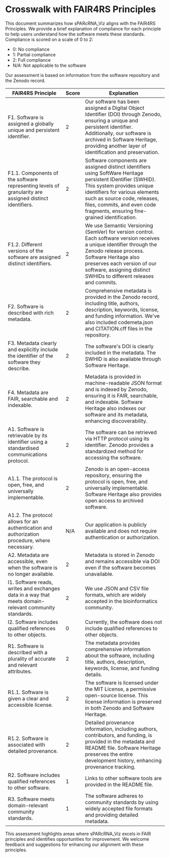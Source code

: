 # Crosswalk with FAIR4RS Principles

This document summarizes how sPARcRNA_Viz aligns with the FAIR4RS Principles. We provide a brief explanation of compliance for each principle to help users understand how the software meets these standards. Compliance is scored on a scale of 0 to 2:

- 0: No compliance
- 1: Partial compliance
- 2: Full compliance
- N/A: Not applicable to the software

Our assessment is based on information from the software repository and the Zenodo record.

| FAIR4RS Principle                                                                                      | Score | Explanation                                                                                                                                                                                                                                                                             |
| ------------------------------------------------------------------------------------------------------ | ----- | --------------------------------------------------------------------------------------------------------------------------------------------------------------------------------------------------------------------------------------------------------------------------------------- |
| F1. Software is assigned a globally unique and persistent identifier.                                  | 2     | Our software has been assigned a Digital Object Identifier (DOI) through Zenodo, ensuring a unique and persistent identifier. Additionally, our software is archived in Software Heritage, providing another layer of identification and preservation.                                  |
| F1.1. Components of the software representing levels of granularity are assigned distinct identifiers. | 2     | Software components are assigned distinct identifiers using SoftWare Heritage persistent IDentifier (SWHID). This system provides unique identifiers for various elements such as source code, releases, files, commits, and even code fragments, ensuring fine-grained identification. |
| F1.2. Different versions of the software are assigned distinct identifiers.                            | 2     | We use Semantic Versioning (SemVer) for version control. Each software version receives a unique identifier through the Zenodo release process. Software Heritage also preserves each version of our software, assigning distinct SWHIDs to different releases and commits.             |
| F2. Software is described with rich metadata.                                                          | 2     | Comprehensive metadata is provided in the Zenodo record, including title, authors, description, keywords, license, and funding information. We've also included codemeta.json and CITATION.cff files in the repository.                                                                 |
| F3. Metadata clearly and explicitly include the identifier of the software they describe.              | 2     | The software's DOI is clearly included in the metadata. The SWHID is also available through Software Heritage.                                                                                                                                                                          |
| F4. Metadata are FAIR, searchable and indexable.                                                       | 2     | Metadata is provided in machine-readable JSON format and is indexed by Zenodo, ensuring it is FAIR, searchable, and indexable. Software Heritage also indexes our software and its metadata, enhancing discoverability.                                                                 |
| A1. Software is retrievable by its identifier using a standardised communications protocol.            | 2     | The software can be retrieved via HTTP protocol using its identifier. Zenodo provides a standardized method for accessing the software.                                                                                                                                                 |
| A1.1. The protocol is open, free, and universally implementable.                                       | 2     | Zenodo is an open-access repository, ensuring the protocol is open, free, and universally implementable. Software Heritage also provides open access to archived software.                                                                                                              |
| A1.2. The protocol allows for an authentication and authorization procedure, where necessary.          | N/A   | Our application is publicly available and does not require authentication or authorization.                                                                                                                                                                                             |
| A2. Metadata are accessible, even when the software is no longer available.                            | 2     | Metadata is stored in Zenodo and remains accessible via DOI even if the software becomes unavailable.                                                                                                                                                                                   |
| I1. Software reads, writes and exchanges data in a way that meets domain-relevant community standards. | 2     | We use JSON and CSV file formats, which are widely accepted in the bioinformatics community.                                                                                                                                                                                            |
| I2. Software includes qualified references to other objects.                                           | 0     | Currently, the software does not include qualified references to other objects.                                                                                                                                                                                                         |
| R1. Software is described with a plurality of accurate and relevant attributes.                        | 2     | The metadata provides comprehensive information about the software, including title, authors, description, keywords, license, and funding details.                                                                                                                                      |
| R1.1. Software is given a clear and accessible license.                                                | 2     | The software is licensed under the MIT License, a permissive open-source license. This license information is preserved in both Zenodo and Software Heritage.                                                                                                                           |
| R1.2. Software is associated with detailed provenance.                                                 | 2     | Detailed provenance information, including authors, contributors, and funding, is provided in the metadata and README file. Software Heritage preserves the entire development history, enhancing provenance tracking.                                                                  |
| R2. Software includes qualified references to other software.                                          | 1     | Links to other software tools are provided in the README file.                                                                                                                                                                                                                          |
| R3. Software meets domain-relevant community standards.                                                | 1     | The software adheres to community standards by using widely accepted file formats and providing detailed metadata.                                                                                                                                                                      |

This assessment highlights areas where sPARcRNA_Viz excels in FAIR principles and identifies opportunities for improvement. We welcome feedback and suggestions for enhancing our alignment with these principles.
